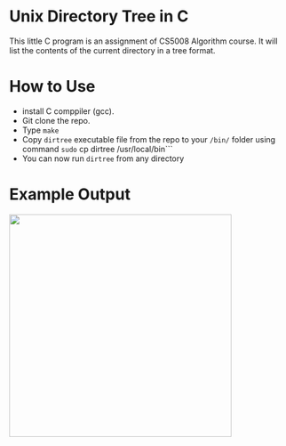 # Unix Directory Tree in C

This little C program is an assignment of CS5008 Algorithm course. It will list the contents of the current directory in a tree format.

# How to Use
* install C comppiler (gcc).
* Git clone the repo.
* Type ```make```
* Copy ```dirtree``` executable file from the repo to your ```/bin/``` folder using command ```sudo``` cp dirtree /usr/local/bin```
* You can now run ```dirtree``` from any directory

# Example Output
<img src="https//github.com/xxjingxx/directory_tree/blob/main/example_output1.png" width="400"/>
